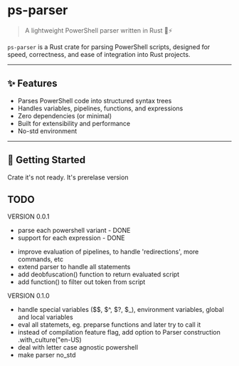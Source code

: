 # ps-parser

> A lightweight PowerShell parser written in Rust 🦀⚡

`ps-parser` is a Rust crate for parsing PowerShell scripts, designed for speed, correctness, and ease of integration into Rust projects.

---

## ✨ Features

- Parses PowerShell code into structured syntax trees
- Handles variables, pipelines, functions, and expressions
- Zero dependencies (or minimal)
- Built for extensibility and performance
- No-std environment

---

## 🚀 Getting Started

Crate it's not ready. It's prerelase version


## TODO
VERSION 0.0.1
+ parse each powershell variant -  DONE
+ support for each expression -  DONE
- improve evaluation of pipelines, to handle 'redirections', more commands, etc
- extend parser to handle all statements
- add deobfuscation() function to return evaluated script
- add function() to filter out token from script

VERSION 0.1.0
- handle special variables ($$, $^, $?, $_), environment variables, global and local variables
- eval all statemets, eg. preparse functions and later try to call it
- instead of compilation feature flag, add option to Parser construction .with_culture("en-US)
- deal with letter case agnostic powershell
- make parser no_std